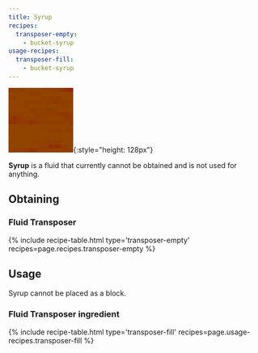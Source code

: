 ```yaml
---
title: Syrup
recipes:
  transposer-empty:
    - bucket-syrup
usage-recipes:
  transposer-fill:
    - bucket-syrup
---
```


![Syrup](/assets/images/thermal-foundation/syrup.gif){:style="height: 128px"}


**Syrup** is a fluid that currently cannot be obtained and is not used for
anything.


Obtaining
---------

### Fluid Transposer
{% include recipe-table.html type='transposer-empty' recipes=page.recipes.transposer-empty %}


Usage
-----

Syrup cannot be placed as a block.

### Fluid Transposer ingredient
{% include recipe-table.html type='transposer-fill' recipes=page.usage-recipes.transposer-fill %}
